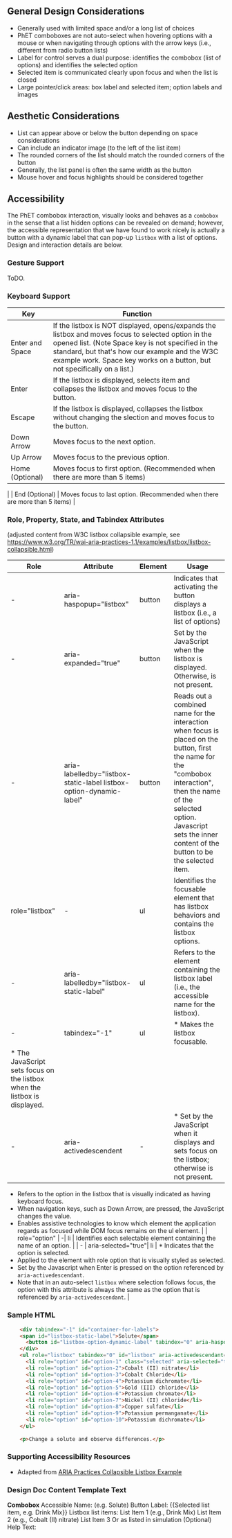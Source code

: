 ## General Design Considerations

* Generally used with limited space and/or a long list of choices
* PhET comboboxes are not auto-select when hovering options with a mouse or when navigating through options with the arrow keys (i.e., different from radio button lists)
* Label for control serves a dual purpose: identifies the combobox (list of options) and identifies the selected option
* Selected item is communicated clearly upon focus and when the list is closed
* Large pointer/click areas: box label and selected item; option labels and images

## Aesthetic Considerations
* List can appear above or below the button depending on space considerations
* Can include an indicator image (to the left of the list item)
* The rounded corners of the list should match the rounded corners of the button
* Generally, the list panel is often the same width as the button
* Mouse hover and focus highlights should be considered together

## Accessibility
The PhET combobox interaction, visually looks and behaves as a `combobox` in the sense that a list hidden options can be revealed on demand; however, the accessible representation that we have found to work nicely is actually a button with a dynamic label that can pop-up `listbox` with a list of options. Design and interaction details are below.

### Gesture Support
ToDO.

### Keyboard Support
| Key        | Function |
| ------------- |-------------|
| Enter and Space | If the listbox is NOT displayed, opens/expands the listbox and moves focus to selected option in the opened list. (Note Space key is not specified in the standard, but that's how our example and the W3C example work. Space key works on a button, but not specifically on a list.) |
| Enter | If the listbox is displayed, selects item and collapses the listbox and moves focus to the button. |
| Escape | If the listbox is displayed, collapses the listbox without changing the slection and moves focus to the button. |
| Down Arrow | Moves focus to the next option. |
| Up Arrow | Moves focus to the previous option. |
| Home (Optional) | Moves focus to first option. (Recommended when there are more than 5 items)
  |
| End (Optional) | Moves focus to last option. (Recommended when there are more than 5 items)
|

### Role, Property, State, and Tabindex Attributes
(adjusted content from W3C listbox collapsible example, see https://www.w3.org/TR/wai-aria-practices-1.1/examples/listbox/listbox-collapsible.html)

| Role | Attribute | Element | Usage |
| ------------- |-------------| ------------- |-------------|
|  -    | aria-haspopup="listbox" | button | Indicates that activating the button displays a listbox (i.e., a list of options) |
|   -   | aria-expanded="true" |  button |  Set by the JavaScript when the listbox is displayed.  Otherwise, is not present. |
|   -   | aria-labelledby="listbox-static-label listbox-option-dynamic-label" |  button |  Reads out a combined name for the interaction when focus is placed on the button, first the name for the "combobox interaction", then the name of the selected option. Javascript sets the inner content of the button to be the selected item. |
| role="listbox" | - | ul | Identifies the focusable element that has listbox behaviors and contains the listbox options. |
| - |aria-labelledby="listbox-static-label"| ul | Refers to the element containing the listbox label (i.e., the accessible name for the listbox). | 
| - | tabindex="-1" | ul | * Makes the listbox focusable. 
* The JavaScript sets focus on the listbox when the listbox is displayed. |
| - | aria-activedescendent | - | * Set by the JavaScript when it displays and sets focus on the listbox; otherwise is not present.
* Refers to the option in the listbox that is visually indicated as having keyboard focus.
* When navigation keys, such as Down Arrow, are pressed, the JavaScript changes the value.
* Enables assistive technologies to know which element the application regards as focused while DOM focus remains on the ul element. |
| role="option" | -| li | Identifies each selectable element containing the name of an option. |
| - | aria-selected="true"| li | * Indicates that the option is selected. 
* Applied to the element with role option that is visually styled as selected.
* Set by the Javascript when Enter is pressed on the option referenced by `aria-activedescendant`.  
* Note that in an auto-select `listbox` where selection follows focus, the option with this attribute is always the same as the option that is referenced by `aria-activedescendant`.
|


### Sample HTML
```html
	<div tabindex="-1" id="container-for-labels">
	<span id="listbox-static-label">Solute</span>
	  <button id="listbox-option-dynamic-label" tabindex="0" aria-haspopup="listbox" aria-labelledby="listbox-static-label listbox-option-dynamic-label">Drink Mix</button>
	</div>
	<ul role="listbox" tabindex="0" id="listbox" aria-activedescendant="option-1" aria-labelledby="listbox-static-label" style="list-style:none;">
	  <li role="option" id="option-1" class="selected" aria-selected="true">Drink mix</li>
	  <li role="option" id="option-2">Cobalt (II) nitrate</li>
	  <li role="option" id="option-3">Cobalt Chloride</li>
	  <li role="option" id="option-4">Potassium dichromate</li>
	  <li role="option" id="option-5">Gold (III) chloride</li>
	  <li role="option" id="option-6">Potassium chromate</li>
	  <li role="option" id="option-7">Nickel (II) chloride</li>
	  <li role="option" id="option-8">Copper sulfate</li>
	  <li role="option" id="option-9">Potassium permanganate</li>
	  <li role="option" id="option-10">Potassium dichromate</li>
	</ul>
	
	<p>Change a solute and observe differences.</p>
```
### Supporting Accessibility Resources
* Adapted from [ARIA Practices Collapsible Listbox Example](https://www.w3.org/TR/wai-aria-practices-1.1/examples/listbox/listbox-collapsible.html)

### Design Doc Content Template Text
**Combobox**
Accessible Name: (e.g. Solute) 
Button Label: {{Selected list item, e.g. Drink Mix}}
Listbox list items:
List Item 1 (e.g., Drink Mix)
List Item 2 (e.g., Cobalt (II) nitrate)
List Item 3
Or as listed in simulation
(Optional) Help Text: 

